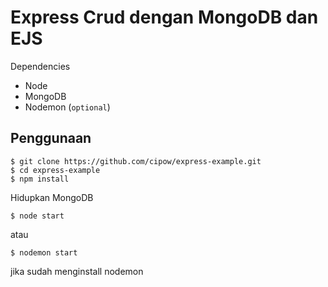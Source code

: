# Express Crud dengan MongoDB dan EJS
Dependencies
  * Node
  * MongoDB
  * Nodemon (`optional`)

## Penggunaan
```
$ git clone https://github.com/cipow/express-example.git
$ cd express-example
$ npm install
```
Hidupkan MongoDB
```
$ node start
```
atau
```
$ nodemon start
```
jika sudah menginstall nodemon
